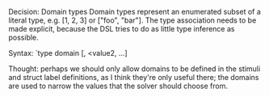 
Decision: Domain types
Domain types represent an enumerated subset of a literal type, e.g. [1, 2, 3] or ["foo", "bar"].
  The type association needs to be made explicit, because the DSL
  tries to do as little type inference as possible.
  
  Syntax: `type <name> domain <type> [<value1>, <value2, ...]
 
  Thought: perhaps we should only allow domains to be defined in the
  stimuli and struct label definitions, as I think they're only useful
  there; the domains are used to narrow the values that the solver should choose from.
